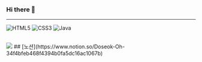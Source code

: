 ### Hi there 👋

>
___
![HTML5](https://img.shields.io/badge/-HTML5-F05032.svg?&style=for-the-badge&logo=html5&logoColor=ffffff)
![CSS3](https://img.shields.io/badge/-CSS3-007ACC.svg?&style=for-the-badge&logo=css3&logoColor=ffffff)
![Java](https://img.shields.io/badge/-Java-ffe000.svg?&style=for-the-badge&logo=java&logoColor=ffffff)
<!-- ![Vue.js](https://img.shields.io/badge/-Vue.js-009900.svg?&style=for-the-badge&logo=vue.js&logoColor=ffffff)
![MySql](https://img.shields.io/badge/-MySql-3399FF.svg?&style=for-the-badge&logo=mysql&logoColor=ffffff) -->
<br>
<img src="https://img.shields.io/github/commit-activity/w/ohdoseok/ohdoseok"/>
## [노션](https://www.notion.so/Doseok-Oh-34f4bfeb468f4394b0fa5dc16ac1067b)
